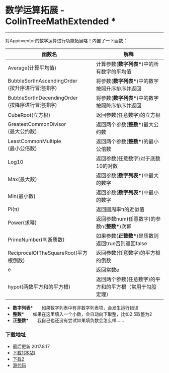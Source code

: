 # 数学运算拓展 - ColinTreeMathExtended *

---

对Appinventor的数学运算进行功能拓展咯！内置了一下函数：

| 函数名 | 解释 |
|---|---|
| Average(计算平均值) | 计算参数(**数字列表\***)中的所有数字的平均值 |
| BubbleSortInAscendingOrder<br>(按升序进行冒泡排序) | 将参数(**数字列表\***)中的数字按照升序排序并返回 |
| BubbleSortInDecendingOrder<br>(按降序进行冒泡排序) | 将参数(**数字列表\***)中的数字按照降序排序并返回 |
| CubeRoot(立方根) | 返回参数(任意数字)的立方根 |
| GreatestCommonDivisor<br>(最大公约数) | 返回两个参数(**整数\***)最大公约数 |
| LeastCommonMultiple<br>(最小公倍数) | 返回两个参数(**整数\***)的最小公倍数 |
| Log10 | 返回参数(任意数字)对于底数10的对数 |
| Max(最大数) | 返回参数(**数字列表\***)中最大的数字 |
| Min(最小数) | 返回参数(**数字列表\***)中最小的数字 |
| Pi(π) | 返回圆周率π的近似值 |
| Power(求幂) | 返回参数num(任意数字)的参数n(**整数\***)次幂 |
| PrimeNumber(判断质数) | 如果参数(**正整数\***)是质数则返回true否则返回false |
| ReciprocalOfTheSquareRoot(平方根倒数) | 返回参数(任意数字)的平方根的倒数 |
| e | 返回常数e |
| hypot(两数平方和的平方根) | 返回两个参数(任意数字)的平方和的平方根（常用于勾股定理） |

* **数字列表\***  如果数字列表中有非数字列表项，会发生运行错误
* **整数\***  如果在这里填入一个小数，会自动向下取整，比如2.5取整为2
* **正整数\***  我自己也还没有尝试如果填负数会怎么样……

### 下载地址
* 最后更新 2017.8.17
* <a href="/aix/cn.colintree.aix.ColinTreeMathExtended.aix" target="_blank">下载1(本站)</a>
* [下载2](https://raw.githubusercontent.com/OpenSourceAIX/ColinTreeMathExtended/master/cn.colintree.aix.ColinTreeMathExtended.aix)
* [源代码](https://github.com/OpenSourceAIX/ColinTreeMathExtended)